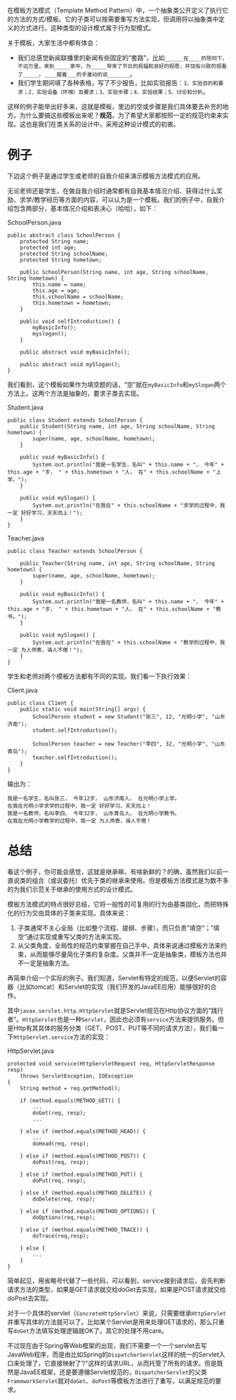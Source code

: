在模板方法模式（Template Method Pattern）中，一个抽象类公开定义了执行它的方法的方式/模板。它的子类可以按需要重写方法实现，但调用将以抽象类中定义的方式进行。这种类型的设计模式属于行为型模式。

关于模板，大家生活中都有体会：
  * 我们总感觉新闻联播里的新闻有些固定的“套路”，比如`______在____的陪同下，不远万里，来到_____家中，为_____带来了节日的祝福和良好的祝愿，并饶有兴致的观看了_____。____握着___的手激动的说_______`。
  * 我们学生期间填了各种表格，写了不少报告，比如实验报告：`1、实验目的和要求；2、实验设备（环境）及要求；3、实验步骤；4、实验结果；5、讨论和分析`。

这样的例子能举出好多来，这就是模板，里边的空或步骤是我们具体要去补充的地方。为什么要搞这些模板出来呢？**规范**，为了希望大家都按照一定的规范约束来实现。这也是我们在类关系的设计中，采用这种设计模式的初衷。

# 例子

下边这个例子是通过学生或老师的自我介绍来演示模板方法模式的应用。

无论老师还是学生，在做自我介绍时通常都有自我基本情况介绍、获得过什么奖励、求学/教学经历等方面的内容，可以认为是一个模板。我们的例子中，自我介绍包含两部分，基本情况介绍和表决心（哈哈），如下：

SchoolPerson.java

    public abstract class SchoolPerson {
        protected String name;
        protected int age;
        protected String schoolName;
        protected String hometown;
    
        public SchoolPerson(String name, int age, String schoolName, String hometown) {
            this.name = name;
            this.age = age;
            this.schoolName = schoolName;
            this.hometown = hometown;
        }
    
        public void selfIntroduction() {
            myBasicInfo();
            myslogan();
        }
    
        public abstract void myBasicInfo();
    
        public abstract void mySlogan();
    }

我们看到，这个模板如果作为填空题的话，“空”就在`myBasicInfo`和`mySlogan`两个方法上。这两个方法是抽象的，要求子类去实现。

Student.java

    public class Student extends SchoolPerson {
        public Student(String name, int age, String schoolName, String hometown) {
            super(name, age, schoolName, hometown);
        }
    
        public void myBasicInfo() {
            System.out.println("我是一名学生，名叫" + this.name + "， 今年" + this.age + "岁， " + this.hometown + "人， 在" + this.schoolName + "上学。");
        }
    
        public void mySlogan() {
            System.out.println("在我在" + this.schoolName + "求学的过程中，我一定 好好学习，天天向上！");
        }
    }

Teacher.java

    public class Teacher extends SchoolPerson {
    
        public Teacher(String name, int age, String schoolName, String hometown) {
            super(name, age, schoolName, hometown);
        }
    
        public void myBasicInfo() {
            System.out.println("我是一名教师，名叫" + this.name + "， 今年" + this.age + "岁， " + this.hometown + "人， 在" + this.schoolName + "教书。");
        }
    
        public void mySlogan() {
            System.out.println("在我在" + this.schoolName + "教学的过程中，我一定 为人师表，诲人不倦！");
        }
    }

学生和老师对两个模板方法都有不同的实现。我们看一下执行效果：

Client.java

    public class Client {
        public static void main(String[] args) {
            SchoolPerson student = new Student("张三", 12, "光明小学", "山东济南");
            student.selfIntroduction();
    
            SchoolPerson teacher = new Teacher("李四", 32, "光明小学", "山东青岛");
            teacher.selfIntroduction();
        }
    }

输出为：

    我是一名学生，名叫张三， 今年12岁， 山东济南人， 在光明小学上学。
    在我在光明小学求学的过程中，我一定 好好学习，天天向上！
    我是一名教师，名叫李四， 今年32岁， 山东青岛人， 在光明小学教书。
    在我在光明小学教学的过程中，我一定 为人师表，诲人不倦！

# 总结

看这个例子，你可能会感觉，这就是继承嘛，有啥新鲜的？的确，虽然我们以前一直说类的组合（或说委托）优先于类的继承来使用。但是模板方法模式是为数不多的为我们示范关于继承的使用方式的设计模式。

模板方法模式的特点很好总结，它将一般性的可复用的行为由基类固化，而把特殊化的行为交由具体的子类来实现。具体来说：
1. 子类通常不关心全局（比如整个流程、提纲、步骤），而只负责”填空“；”填空“通过实现或重写父类的方法来实现。
2. 从父类角度，全局性的规范约束掌握在自己手中，具体来说通过模板方法来约束，从而能够尽量简化子类的复杂度。父类并不一定是抽象类，模板方法也并不一定是抽象方法。

再简单介绍一个实际的例子。我们知道，Servlet有特定的规范，以便Servlet的容器（比如tomcat）和Servlet的实现（我们开发的JavaEE应用）能够很好的合作。

其中`javax.servlet.http.HttpServlet`就是Servlet规范在Http协议方面的”践行者“。`HttpServlet`也是一种`Servlet`，因此也必须有`service`方法来提供服务。但是Http有其具体的服务分类（GET、POST、PUT等不同的请求方法），我们看一下`HttpServlet.service`方法的实现：

HttpServlet.java

    protected void service(HttpServletRequest req, HttpServletResponse resp)
        throws ServletException, IOException
    {
        String method = req.getMethod();

        if (method.equals(METHOD_GET)) {
            ...
            doGet(req, resp);
            ...

        } else if (method.equals(METHOD_HEAD)) {
            ...
            doHead(req, resp);

        } else if (method.equals(METHOD_POST)) {
            doPost(req, resp);
            
        } else if (method.equals(METHOD_PUT)) {
            doPut(req, resp);
            
        } else if (method.equals(METHOD_DELETE)) {
            doDelete(req, resp);
            
        } else if (method.equals(METHOD_OPTIONS)) {
            doOptions(req,resp);
            
        } else if (method.equals(METHOD_TRACE)) {
            doTrace(req,resp);
            
        } else {
            ...
        }
    }

简单起见，用省略号代替了一些代码，可以看到，service接到请求后，会先判断请求方法的类型，如果是GET请求就交给doGet去实现，如果是POST请求就交给doPost去实现。

对于一个具体的servlet（`ConcreteHttpServlet`）来说，只需要继承`HttpServlet`并重写具体的方法就可以了。比如某个Servlet是用来处理GET请求的，那么只重写`doGet`方法填写处理逻辑就OK了。其它的处理不用care。

不过现在由于Spring等Web框架的出现，我们不需要一个一个servlet去写JavaWeb程序，而是由比如Spring的`DispatcherServlet`这样的统一的Servlet入口来处理了，它直接映射了”/"这样的请求URL，从而托管了所有的请求。但是既然是JavaEE框架，还是要遵循Servlet规范的，`DispatcherServlet`的父类`FrameworkServlet`就对`doGet`、`doPost`等模板方法进行了重写，以满足规范的要求。